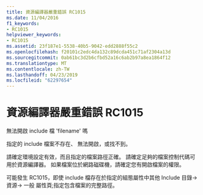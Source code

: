 ```yaml
---
title: 資源編譯器嚴重錯誤 RC1015
ms.date: 11/04/2016
f1_keywords:
- RC1015
helpviewer_keywords:
- RC1015
ms.assetid: 23f187e1-5538-40b5-9042-edd2888f55c2
ms.openlocfilehash: f20101c2edc4da132c89dcda451c71af2304a13d
ms.sourcegitcommit: 0ab61bc3d2b6cfbd52a16c6ab2b97a8ea1864f12
ms.translationtype: MT
ms.contentlocale: zh-TW
ms.lasthandoff: 04/23/2019
ms.locfileid: "62297654"
---
```

# <a name="resource-compiler-fatal-error-rc1015"></a>資源編譯器嚴重錯誤 RC1015

無法開啟 include 檔 'filename' 嗎

指定的 include 檔案不存在、 無法開啟，或找不到。

請確定環境設定有效，而且指定的檔案路徑正確。 請確定足夠的檔案控制代碼可用於資源編譯器。 如果檔案位於網路磁碟機，請確定您有開啟檔案的權限。

可能發生 RC1015，即使 include 檔存在於指定的組態屬性中其他 Include 目錄-> 資源-> 一般 屬性頁;指定包含檔案的完整路徑。
